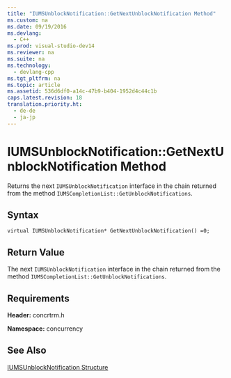 ```yaml
---
title: "IUMSUnblockNotification::GetNextUnblockNotification Method"
ms.custom: na
ms.date: 09/19/2016
ms.devlang: 
  - C++
ms.prod: visual-studio-dev14
ms.reviewer: na
ms.suite: na
ms.technology: 
  - devlang-cpp
ms.tgt_pltfrm: na
ms.topic: article
ms.assetid: 536d6df0-a14c-47b9-b404-1952d4c44c1b
caps.latest.revision: 18
translation.priority.ht: 
  - de-de
  - ja-jp
---
```

# IUMSUnblockNotification::GetNextUnblockNotification Method
Returns the next `IUMSUnblockNotification` interface in the chain returned from the method `IUMSCompletionList::GetUnblockNotifications`.  
  
## Syntax  
  
```  
virtual IUMSUnblockNotification* GetNextUnblockNotification() =0;  
```  
  
## Return Value  
 The next `IUMSUnblockNotification` interface in the chain returned from the method `IUMSCompletionList::GetUnblockNotifications`.  
  
## Requirements  
 **Header:** concrtrm.h  
  
 **Namespace:** concurrency  
  
## See Also  
 [IUMSUnblockNotification Structure](../vs140/IUMSUnblockNotification-Structure.md)